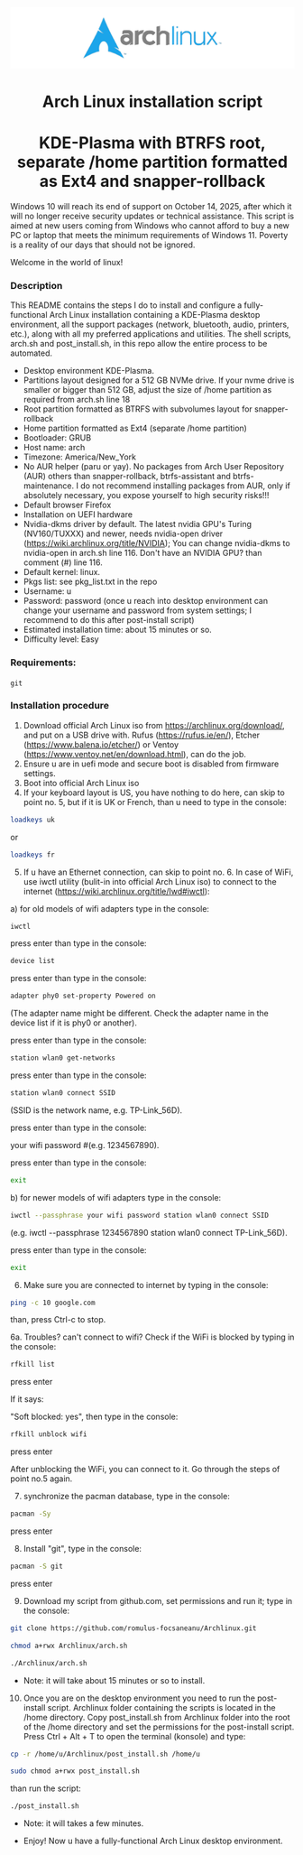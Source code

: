 <div align="center">
<img src="./logo.png" />
 
# Arch Linux installation script
# KDE-Plasma with BTRFS root, separate /home partition formatted as Ext4 and snapper-rollback

</div>

Windows 10 will reach its end of support on October 14, 2025, after which it will no longer receive security updates or technical assistance.
This script is aimed at new users coming from Windows who cannot afford to buy a new PC or laptop that meets the minimum requirements of Windows 11.
Poverty is a reality of our days that should not be ignored.

Welcome in the world of linux!

### Description

This README contains the steps I do to install and configure a fully-functional Arch Linux installation containing a KDE-Plasma desktop environment, all the support packages (network, bluetooth, audio, printers, etc.), along with all my preferred applications and utilities. The shell scripts, arch.sh and post_install.sh, in this repo allow the entire process to be automated.

* Desktop environment KDE-Plasma.
* Partitions layout designed for a 512 GB NVMe drive. If your nvme drive is smaller or bigger than 512 GB, adjust the size of /home partition as required from arch.sh line 18
* Root partition formatted as BTRFS with subvolumes layout for snapper-rollback
* Home partition formatted as Ext4 (separate /home partition)
* Bootloader: GRUB
* Host name: arch
* Timezone: America/New_York
* No AUR helper (paru or yay). No packages from Arch User Repository (AUR) others than snapper-rollback, btrfs-assistant and btrfs-maintenance. I do not recommend installing packages from AUR, only if absolutely necessary, you expose yourself to high security risks!!!
* Default browser Firefox
* Installation on UEFI hardware
* Nvidia-dkms driver by default. The latest nvidia GPU's Turing (NV160/TUXXX) and newer, needs nvidia-open driver (https://wiki.archlinux.org/title/NVIDIA); You can change nvidia-dkms to nvidia-open in arch.sh line 116.
Don't have an NVIDIA GPU? than comment (#) line 116.
* Default kernel: linux.
* Pkgs list: see pkg_list.txt in the repo
* Username: u
* Password: password (once u reach into desktop environment can change your username and password from system settings; I recommend to do this after post-install script)
* Estimated installation time: about 15 minutes or so.
* Difficulty level: Easy 

### Requirements:

`git`

### Installation procedure

1. Download official Arch Linux iso from https://archlinux.org/download/, and put on a USB drive with. Rufus (https://rufus.ie/en/), Etcher (https://www.balena.io/etcher/) or Ventoy (https://www.ventoy.net/en/download.html), can do the job.
2. Ensure u are in uefi mode and secure boot is disabled from firmware settings. 
3. Boot into official Arch Linux iso
4. If your keyboard layout is US, you have nothing to do here, can skip to point no. 5, but if it is UK or French, than u need to type in the console:
```sh
loadkeys uk
```
or
```sh
loadkeys fr
```
5. If u have an Ethernet connection, can skip to point no. 6. In case of WiFi, use iwctl utility (bulit-in into official Arch Linux iso) to connect to the internet (https://wiki.archlinux.org/title/Iwd#iwctl):

a) for old models of wifi adapters type in the console:
```sh
iwctl 
```
press enter than type in the console:
```sh
device list
```
press enter than type in the console:
```sh
adapter phy0 set-property Powered on    
```
(The adapter name might be different. Check the adapter name in the device list if it is phy0 or another).

press enter than type in the console:
```sh
station wlan0 get-networks
```
press enter than type in the console:
```sh
station wlan0 connect SSID    
```
(SSID is the network name, e.g. TP-Link_56D).

press enter than type in the console:

your wifi password    #(e.g. 1234567890).

press enter than type in the console:
```sh
exit
```
b) for newer models of wifi adapters type in the console:
```sh
iwctl --passphrase your wifi password station wlan0 connect SSID    
```
(e.g. iwctl --passphrase 1234567890 station wlan0 connect TP-Link_56D).

press enter than type in the console:
```sh
exit
```
6. Make sure you are connected to internet by typing in the console:
```sh
ping -c 10 google.com
```
than, press Ctrl-c to stop.

6a. Troubles? can't connect to wifi? Check if the WiFi is blocked by typing in the console:
```sh
rfkill list
```
press enter

If it says:

"Soft blocked: yes", then type in the console:
```sh
rfkill unblock wifi
```
press enter

After unblocking the WiFi, you can connect to it. Go through the steps of point no.5 again.

7. synchronize the pacman database, type in the console:
```sh
pacman -Sy
```
press enter

8. Install "git", type in the console:
```sh
pacman -S git
```
press enter 

9. Download my script from github.com, set permissions and run it; type in the console:
```sh
git clone https://github.com/romulus-focsaneanu/Archlinux.git
```
```sh
chmod a+rwx Archlinux/arch.sh
```
```sh
./Archlinux/arch.sh
```
* Note: it will take about 15 minutes or so to install. 

10. Once you are on the desktop environment you need to run the post-install script. Archlinux folder containing the scripts is located in the /home directory. Copy post_install.sh from Archlinux folder into the root of the /home directory and set the permissions for the post-install script. Press Ctrl + Alt + T to open the terminal (konsole) and type:
 ```sh  
cp -r /home/u/Archlinux/post_install.sh /home/u
```
```sh
sudo chmod a+rwx post_install.sh
```
than run the script:
```sh
./post_install.sh
```
* Note: it will takes a few minutes.

* Enjoy! Now u have a fully-functional Arch Linux desktop environment.



